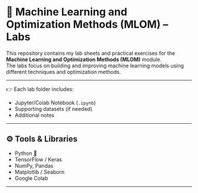 # 🚀 Machine Learning and Optimization Methods (MLOM) – Labs  

This repository contains my lab sheets and practical exercises for the **Machine Learning and Optimization Methods (MLOM)** module.  
The labs focus on building and improving machine learning models using different techniques and optimization methods.  

---
👉 Each lab folder includes:
- Jupyter/Colab Notebook (`.ipynb`)  
- Supporting datasets (if needed)  
- Additional notes  

---

## ⚙️ Tools & Libraries
- Python 🐍  
- TensorFlow / Keras  
- NumPy, Pandas  
- Matplotlib / Seaborn  
- Google Colab  

---
